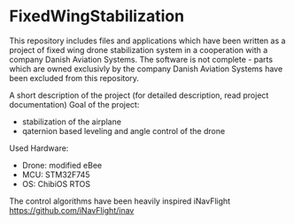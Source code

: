 # FixedWingStabilization
This repository includes files and applications which have been written as a project of fixed wing drone stabilization system in a cooperation with a company Danish Aviation Systems. The software is not complete - parts which are owned exclusivly by the company Danish Aviation Systems have been excluded from this repository. 

A short description of the project (for detailed description, read project documentation)
Goal of the project:
- stabilization of the airplane 
- qaternion based leveling and angle control of the drone

Used Hardware:
- Drone: modified eBee
- MCU: STM32F745
- OS: ChibiOS RTOS

The control algorithms have been heavily inspired iNavFlight
https://github.com/iNavFlight/inav
